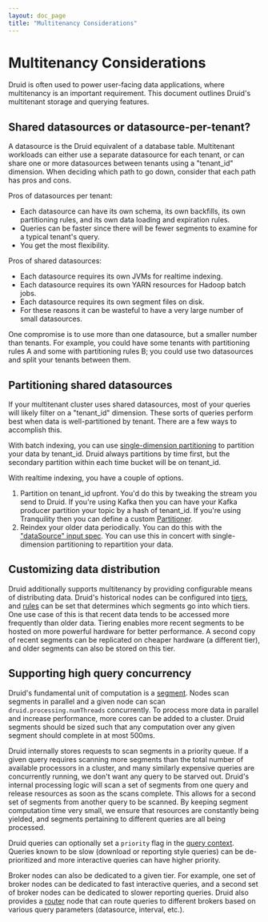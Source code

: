 ```yaml
---
layout: doc_page
title: "Multitenancy Considerations"
---
```


<!--
  ~ Licensed to the Apache Software Foundation (ASF) under one
  ~ or more contributor license agreements.  See the NOTICE file
  ~ distributed with this work for additional information
  ~ regarding copyright ownership.  The ASF licenses this file
  ~ to you under the Apache License, Version 2.0 (the
  ~ "License"); you may not use this file except in compliance
  ~ with the License.  You may obtain a copy of the License at
  ~
  ~   http://www.apache.org/licenses/LICENSE-2.0
  ~
  ~ Unless required by applicable law or agreed to in writing,
  ~ software distributed under the License is distributed on an
  ~ "AS IS" BASIS, WITHOUT WARRANTIES OR CONDITIONS OF ANY
  ~ KIND, either express or implied.  See the License for the
  ~ specific language governing permissions and limitations
  ~ under the License.
  -->

# Multitenancy Considerations

Druid is often used to power user-facing data applications, where multitenancy is an important requirement. This
document outlines Druid's multitenant storage and querying features.

## Shared datasources or datasource-per-tenant?

A datasource is the Druid equivalent of a database table. Multitenant workloads can either use a separate datasource
for each tenant, or can share one or more datasources between tenants using a "tenant_id" dimension. When deciding
which path to go down, consider that each path has pros and cons.

Pros of datasources per tenant:

- Each datasource can have its own schema, its own backfills, its own partitioning rules, and its own data loading
and expiration rules.
- Queries can be faster since there will be fewer segments to examine for a typical tenant's query.
- You get the most flexibility.

Pros of shared datasources:

- Each datasource requires its own JVMs for realtime indexing.
- Each datasource requires its own YARN resources for Hadoop batch jobs.
- Each datasource requires its own segment files on disk.
- For these reasons it can be wasteful to have a very large number of small datasources.

One compromise is to use more than one datasource, but a smaller number than tenants. For example, you could have some
tenants with partitioning rules A and some with partitioning rules B; you could use two datasources and split your
tenants between them.

## Partitioning shared datasources

If your multitenant cluster uses shared datasources, most of your queries will likely filter on a "tenant_id"
dimension. These sorts of queries perform best when data is well-partitioned by tenant. There are a few ways to
accomplish this.

With batch indexing, you can use [single-dimension partitioning](../indexing/batch-ingestion.html#single-dimension-partitioning)
to partition your data by tenant_id. Druid always partitions by time first, but the secondary partition within each
time bucket will be on tenant_id.

With realtime indexing, you have a couple of options.

1. Partition on tenant_id upfront. You'd do this by tweaking the stream you send to Druid. If you're using Kafka then
you can have your Kafka producer partition your topic by a hash of tenant_id. If you're using Tranquility then you can
define a custom [Partitioner](http://static.druid.io/tranquility/api/latest/#com.metamx.tranquility.partition.Partitioner).
2. Reindex your older data periodically. You can do this with the ["dataSource" input spec](../ingestion/hadoop.html#datasource).
You can use this in concert with single-dimension partitioning to repartition your data.

## Customizing data distribution

Druid additionally supports multitenancy by providing configurable means of distributing data. Druid's historical nodes 
can be configured into [tiers](../operations/rule-configuration.html), and [rules](../operations/rule-configuration.html) 
can be set that determines which segments go into which tiers. One use case of this is that recent data tends to be accessed 
more frequently than older data. Tiering enables more recent segments to be hosted on more powerful hardware for better performance. 
A second copy of recent segments can be replicated on cheaper hardware (a different tier), and older segments can also be 
stored on this tier.

## Supporting high query concurrency

Druid's fundamental unit of computation is a [segment](../design/segments.html). Nodes scan segments in parallel and a
given node can scan `druid.processing.numThreads` concurrently. To
process more data in parallel and increase performance, more cores can be added to a cluster. Druid segments
should be sized such that any computation over any given segment should complete in at most 500ms.

Druid internally stores requests to scan segments in a priority queue. If a given query requires scanning
more segments than the total number of available processors in a cluster, and many similarly expensive queries are concurrently
running, we don't want any query to be starved out. Druid's internal processing logic will scan a set of segments from one query and release resources as soon as the scans complete.
This allows for a second set of segments from another query to be scanned. By keeping segment computation time very small, we ensure
that resources are constantly being yielded, and segments pertaining to different queries are all being processed.

Druid queries can optionally set a `priority` flag in the [query context](../querying/query-context.html). Queries known to be
slow (download or reporting style queries) can be de-prioritized and more interactive queries can have higher priority. 

Broker nodes can also be dedicated to a given tier. For example, one set of broker nodes can be dedicated to fast interactive queries, 
and a second set of broker nodes can be dedicated to slower reporting queries. Druid also provides a [router](../development/router.html) 
node that can route queries to different brokers based on various query parameters (datasource, interval, etc.).  
